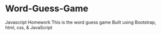 # Word-Guess-Game
Javascript Homework
This is the word guess game
Built using Bootstrap, html, css, & JavaScript
